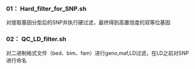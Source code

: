 ### 01： Hard_filter_for_SNP.sh   
对提取基因分型后的SNP并执行硬过滤，最终得到高置信度的双等位基因
### 02： QC_LD_filter.sh
对二进制格式文件（bed、bim、fam）进行geno,maf,LD过滤，在LD之前对SNP进行命名
